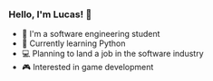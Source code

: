 ### Hello, I'm Lucas! 👋

- 🌱 I'm a software engineering student
- 🐍 Currently learning Python
- 💻 Planning to land a job in the software industry
- 🎮 Interested in game development

